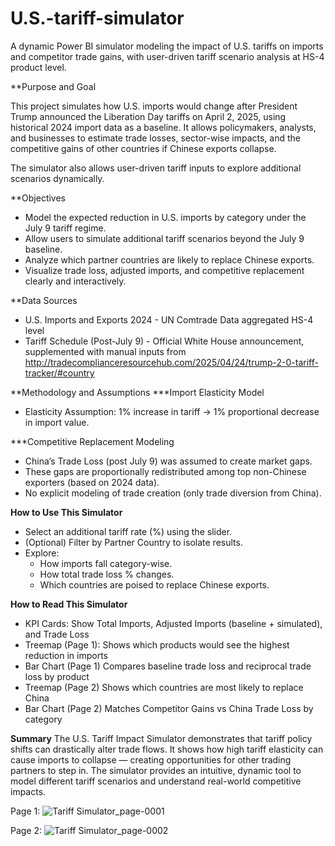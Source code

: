 # U.S.-tariff-simulator
A dynamic Power BI simulator modeling the impact of U.S. tariffs on imports and competitor trade gains, with user-driven tariff scenario analysis at HS-4 product level.

**Purpose and Goal

This project simulates how U.S. imports would change after President Trump announced the Liberation Day tariffs on April 2, 2025, using historical 2024 import data as a baseline.
It allows policymakers, analysts, and businesses to estimate trade losses, sector-wise impacts, and the competitive gains of other countries if Chinese exports collapse.

The simulator also allows user-driven tariff inputs to explore additional scenarios dynamically.

**Objectives
 - Model the expected reduction in U.S. imports by category under the July 9 tariff regime.
 - Allow users to simulate additional tariff scenarios beyond the July 9 baseline.
 - Analyze which partner countries are likely to replace Chinese exports.
 - Visualize trade loss, adjusted imports, and competitive replacement clearly and interactively.

**Data Sources
 - U.S. Imports and Exports 2024 - 	UN Comtrade Data aggregated HS-4 level
 - Tariff Schedule (Post-July 9) - Official White House announcement, supplemented with manual inputs from http://tradecomplianceresourcehub.com/2025/04/24/trump-2-0-tariff-tracker/#country

**Methodology and Assumptions
***Import Elasticity Model

 - Elasticity Assumption: 1% increase in tariff → 1% proportional decrease in import value.

***Competitive Replacement Modeling

 - China’s Trade Loss (post July 9) was assumed to create market gaps.
 - These gaps are proportionally redistributed among top non-Chinese exporters (based on 2024 data).
 - No explicit modeling of trade creation (only trade diversion from China).


**How to Use This Simulator**

 - Select an additional tariff rate (%) using the slider.
 - (Optional) Filter by Partner Country to isolate results.
 - Explore:
    - How imports fall category-wise.
    - How total trade loss % changes.
    - Which countries are poised to replace Chinese exports.

**How to Read This Simulator**
 - KPI Cards:	Show Total Imports, Adjusted Imports (baseline + simulated), and Trade Loss
 - Treemap (Page 1):	Shows which products would see the highest reduction in imports
 - Bar Chart (Page 1)	Compares baseline trade loss and reciprocal trade loss by product
 - Treemap (Page 2)	Shows which countries are most likely to replace China
 - Bar Chart (Page 2)	Matches Competitor Gains vs China Trade Loss by category

**Summary**
The U.S. Tariff Impact Simulator demonstrates that tariff policy shifts can drastically alter trade flows.
It shows how high tariff elasticity can cause imports to collapse — creating opportunities for other trading partners to step in.
The simulator provides an intuitive, dynamic tool to model different tariff scenarios and understand real-world competitive impacts.

Page 1: ![Tariff Simulator_page-0001](https://github.com/user-attachments/assets/78a27095-2a3d-475d-b507-58c4d5f0ec8a)

Page 2: ![Tariff Simulator_page-0002](https://github.com/user-attachments/assets/4bd836c4-db2c-4958-a780-6f67142b178c)

